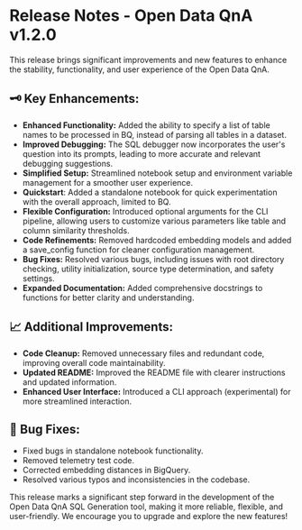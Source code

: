 # Release Notes - Open Data QnA v1.2.0
This release brings significant improvements and new features to enhance the stability, functionality, and user experience of the Open Data QnA.

## 🗝️ Key Enhancements:
* **Enhanced Functionality:** Added the ability to specify a list of table names to be processed in BQ, instead of parsing all tables in a dataset. 
* **Improved Debugging:** The SQL debugger now incorporates the user's question into its prompts, leading to more accurate and relevant debugging suggestions.
* **Simplified Setup:** Streamlined notebook setup and environment variable management for a smoother user experience.
* **Quickstart**: Added a standalone notebook for quick experimentation with the overall approach, limited to BQ. 
* **Flexible Configuration:** Introduced optional arguments for the CLI pipeline, allowing users to customize various parameters like table and column similarity thresholds.
* **Code Refinements:** Removed hardcoded embedding models and added a save_config function for cleaner configuration management.
* **Bug Fixes:** Resolved various bugs, including issues with root directory checking, utility initialization, source type determination, and safety settings.
* **Expanded Documentation:** Added comprehensive docstrings to functions for better clarity and understanding.

## 📈 Additional Improvements:
* **Code Cleanup:** Removed unnecessary files and redundant code, improving overall code maintainability.
* **Updated README:** Improved the README file with clearer instructions and updated information.
* **Enhanced User Interface:** Introduced a CLI approach (experimental) for more streamlined interaction.

## 🐜 Bug Fixes:
* Fixed bugs in standalone notebook functionality.
* Removed telemetry test code.
* Corrected embedding distances in BigQuery.
* Resolved various typos and inconsistencies in the codebase.

This release marks a significant step forward in the development of the Open Data QnA SQL Generation tool, making it more reliable, flexible, and user-friendly. We encourage you to upgrade and explore the new features!
